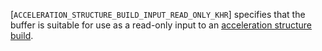 [`ACCELERATION_STRUCTURE_BUILD_INPUT_READ_ONLY_KHR`]
specifies that the buffer is suitable for use as a read-only input to an
[acceleration structure build](https://www.khronos.org/registry/vulkan/specs/1.3-extensions/html/vkspec.html#acceleration-structure-building).